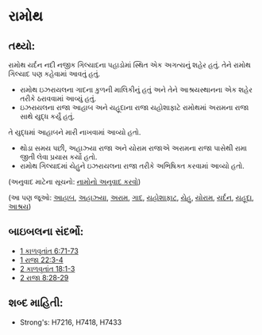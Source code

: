 # રામોથ 

## તથ્યો: 

રામોથ યર્દન નદી નજીક ગિલ્યાદના પહાડોમાં સ્થિત એક અગત્યનું શહેર હતું.
તેને રામોથ ગિલ્યાદ પણ કહેવામાં આવતું હતું.

* રામોથ ઇઝરાયલના ગાદના કુળની માલિકીનું હતું અને તેને આશ્રયસ્થાનના એક શહેર તરીકે ઠરાવવામાં આવ્યું હતું.
* ઇઝરાયલના રાજા આહાબ અને યહૂદાના રાજા યહોશાફાટે રામોથમાં અરામના રાજા સાથે યુદ્ધ કર્યું હતું.

તે યુદ્ધમાં આહાબને મારી નાખવામાં આવ્યો હતો.

* થોડા સમય પછી, અહાઝ્યા રાજા અને યોરામ રાજાએ અરામના રાજા પાસેથી રામા જીતી લેવા પ્રયાસ કર્યો હતો.
* રામોથ ગિલ્યાદમાં યેહુને ઇઝરાયલના રાજા તરીકે અભિષિક્ત કરવામાં આવ્યો હતો.

(અનુવાદ માટેના સૂચનો: [નામોનો અનુવાદ કરવો](rc://gu/ta/man/translate/translate-names))

(આ પણ જૂઓ: [આહાબ](../names/ahab.md), [અહાઝ્યા](../names/ahaziah.md), [અરામ](../names/aram.md), [ગાદ](../names/gad.md), [યહોશાફાટ](../names/jehoshaphat.md), [યેહુ](../names/jehu.md), [યોરામ](../names/joram.md), [યર્દન](../names/jordanriver.md), [યહૂદા](../names/kingdomofjudah.md), [આશ્રય](../other/refuge.md))

## બાઇબલના સંદર્ભો: 

* [1 કાળવૃતાંત 6:71-73](rc://gu/tn/help/1ch/06/71)
* [1 રાજા 22:3-4](rc://gu/tn/help/1ki/22/03)
* [2 કાળવૃતાંત 18:1-3](rc://gu/tn/help/2ch/18/01)
* [2 રાજા 8:28-29](rc://gu/tn/help/2ki/08/28)

## શબ્દ માહિતી: 

* Strong's: H7216, H7418, H7433
